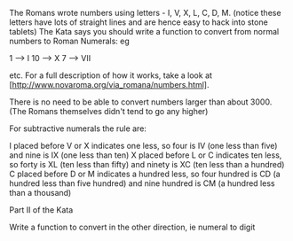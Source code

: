 The Romans wrote numbers using letters - I, V, X, L, C, D, M. (notice these letters have lots of straight lines and are hence easy to hack into stone tablets)
The Kata says you should write a function to convert from normal numbers to Roman Numerals: eg

 1 --> I
 10 --> X
 7 --> VII

etc. For a full description of how it works, take a look at [http://www.novaroma.org/via_romana/numbers.html].

There is no need to be able to convert numbers larger than about 3000. (The Romans themselves didn't tend to go any higher)

For subtractive numerals the rule are:

I placed before V or X indicates one less, so four is IV (one less than five) and nine is IX (one less than ten)
X placed before L or C indicates ten less, so forty is XL (ten less than fifty) and ninety is XC (ten less than a hundred)
C placed before D or M indicates a hundred less, so four hundred is CD (a hundred less than five hundred) and nine hundred is CM (a hundred less than a thousand)    


Part II of the Kata

Write a function to convert in the other direction, ie numeral to digit
